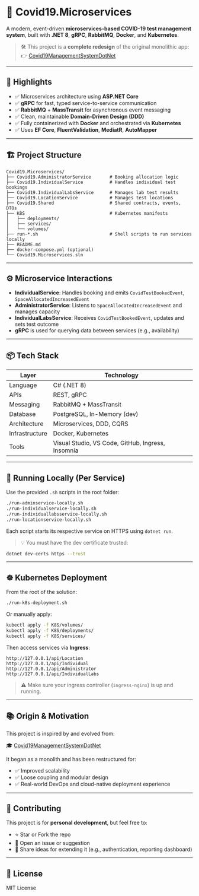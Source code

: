 # 🦠 Covid19.Microservices

A modern, event-driven **microservices-based COVID-19 test management system**, built with **.NET 8**, **gRPC**, **RabbitMQ**, **Docker**, and **Kubernetes**.

> 🛠️ This project is a **complete redesign** of the original monolithic app:  
> 👉 [Covid19ManagementSystemDotNet](https://github.com/aces32/Covid19ManagementSystemDotNet)

---

## 🚀 Highlights

- ✅ Microservices architecture using **ASP.NET Core**
- ✅ **gRPC** for fast, typed service-to-service communication
- ✅ **RabbitMQ** + **MassTransit** for asynchronous event messaging
- ✅ Clean, maintainable **Domain-Driven Design (DDD)**
- ✅ Fully containerized with **Docker** and orchestrated via **Kubernetes**
- ✅ Uses **EF Core**, **FluentValidation**, **MediatR**, **AutoMapper**

---

## 🏗️ Project Structure

```
Covid19.Microservices/
├── Covid19.AdministratorService       # Booking allocation logic
├── Covid19.IndividualService          # Handles individual test bookings
├── Covid19.IndividualLabsService      # Manages lab test results
├── Covid19.LocationService            # Manages test locations
├── Covid19.Shared                     # Shared contracts, events, DTOs
├── K8S                                # Kubernetes manifests
│   ├── deployments/
│   ├── services/
│   └── volumes/
├── run-*.sh                           # Shell scripts to run services locally
├── README.md
├── docker-compose.yml (optional)
└── Covid19.Microservices.sln
```

---

## ⚙️ Microservice Interactions

- **IndividualService**: Handles booking and emits `CovidTestBookedEvent`, `SpaceAllocatedIncreasedEvent`
- **AdministratorService**: Listens to `SpaceAllocatedIncreasedEvent` and manages capacity
- **IndividualLabsService**: Receives `CovidTestBookedEvent`, updates and sets test outcome
- **gRPC** is used for querying data between services (e.g., availability)

---

## 📦 Tech Stack

| Layer           | Technology                           |
|----------------|---------------------------------------|
| Language        | C# (.NET 8)                          |
| APIs            | REST, gRPC                           |
| Messaging       | RabbitMQ + MassTransit               |
| Database        | PostgreSQL, In-Memory (dev)          |
| Architecture    | Microservices, DDD, CQRS             |
| Infrastructure  | Docker, Kubernetes                   |
| Tools           | Visual Studio, VS Code, GitHub, Ingress, Insomnia |

---

## 🐳 Running Locally (Per Service)

Use the provided `.sh` scripts in the root folder:

```bash
./run-adminservice-locally.sh
./run-individualservice-locally.sh
./run-individuallabsservice-locally.sh
./run-locationservice-locally.sh
```

Each script starts its respective service on HTTPS using `dotnet run`.

> 💡 You must have the dev certificate trusted:
```bash
dotnet dev-certs https --trust
```

---

## ☸️ Kubernetes Deployment

From the root of the solution:

```bash
./run-k8s-deployment.sh
```

Or manually apply:

```bash
kubectl apply -f K8S/volumes/
kubectl apply -f K8S/deployments/
kubectl apply -f K8S/services/
```

Then access services via **Ingress**:

```
http://127.0.0.1/api/Location
http://127.0.0.1/api/Individual
http://127.0.0.1/api/Administrator
http://127.0.0.1/api/IndividualLabs
```

> ⚠️ Make sure your ingress controller (`ingress-nginx`) is up and running.

---

## 📚 Origin & Motivation

This project is inspired by and evolved from:

🎓 [Covid19ManagementSystemDotNet](https://github.com/aces32/Covid19ManagementSystemDotNet)

It began as a monolith and has been restructured for:

- ✅ Improved scalability
- ✅ Loose coupling and modular design
- ✅ Real-world DevOps and cloud-native deployment experience

---

## 🤝 Contributing

This project is for **personal development**, but feel free to:

- ⭐ Star or Fork the repo
- 🐞 Open an issue or suggestion
- 🚀 Share ideas for extending it (e.g., authentication, reporting dashboard)

---

## 📄 License

MIT License

